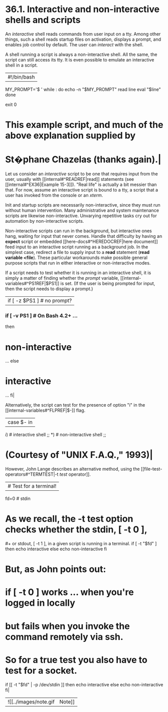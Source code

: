 # 36.1. Interactive and non-interactive shells and scripts

An _interactive_ shell reads commands from user input on a tty. Among other things, such a shell reads startup files on activation, displays a prompt, and enables job control by default. The user can _interact_ with the shell.

A shell running a script is always a non-interactive shell. All the same, the script can still access its tty. It is even possible to emulate an interactive shell in a script.

|   |
|---|
|#!/bin/bash
MY_PROMPT='$ '
while :
do
  echo -n "$MY_PROMPT"
  read line
  eval "$line"
  done

exit 0

# This example script, and much of the above explanation supplied by
# St�phane Chazelas (thanks again).|

Let us consider an _interactive_ script to be one that requires input from the user, usually with [[internal#^READREF|read]] statements (see [[internal#^EX36|Example 15-3]]). "Real life" is actually a bit messier than that. For now, assume an interactive script is bound to a tty, a script that a user has invoked from the console or an _xterm_.

Init and startup scripts are necessarily non-interactive, since they must run without human intervention. Many administrative and system maintenance scripts are likewise non-interactive. Unvarying repetitive tasks cry out for automation by non-interactive scripts.

Non-interactive scripts can run in the background, but interactive ones hang, waiting for input that never comes. Handle that difficulty by having an **expect** script or embedded [[here-docs#^HEREDOCREF|here document]] feed input to an interactive script running as a background job. In the simplest case, redirect a file to supply input to a **read** statement (**read variable <file**). These particular workarounds make possible general purpose scripts that run in either interactive or non-interactive modes.

If a script needs to test whether it is running in an interactive shell, it is simply a matter of finding whether the _prompt_ variable, [[internal-variables#^PS1REF|$PS1]] is set. (If the user is being prompted for input, then the script needs to display a prompt.)

|   |
|---|
|if [ -z $PS1 ] # no prompt?
### if [ -v PS1 ]   # On Bash 4.2+ ...
then
  # non-interactive
  ...
else
  # interactive
  ...
fi|

Alternatively, the script can test for the presence of option "i" in the [[internal-variables#^FLPREF|$-]] flag.

|   |
|---|
|case $- in
*i*)    # interactive shell
;;
*)      # non-interactive shell
;;
# (Courtesy of "UNIX F.A.Q.," 1993)|

However, John Lange describes an alternative method, using the [[file-test-operators#^TERMTEST|-t _test_ operator]].

|   |
|---|
|# Test for a terminal!

fd=0   # stdin

#  As we recall, the -t test option checks whether the stdin, [ -t 0 ],
#+ or stdout, [ -t 1 ], in a given script is running in a terminal.
if [ -t "$fd" ]
then
  echo interactive
else
  echo non-interactive
fi


#  But, as John points out:
#    if [ -t 0 ] works ... when you're logged in locally
#    but fails when you invoke the command remotely via ssh.
#    So for a true test you also have to test for a socket.

if [[ -t "$fd" \| -p /dev/stdin ]]
then
  echo interactive
else
  echo non-interactive
fi|

|   |   |
|---|---|
|![[../images/note.gif|Note]]|Scripts may be forced to run in interactive mode with the -i option or with a **#!/bin/bash -i** header. Be aware that this can cause erratic script behavior or show error messages even when no error is present.|

